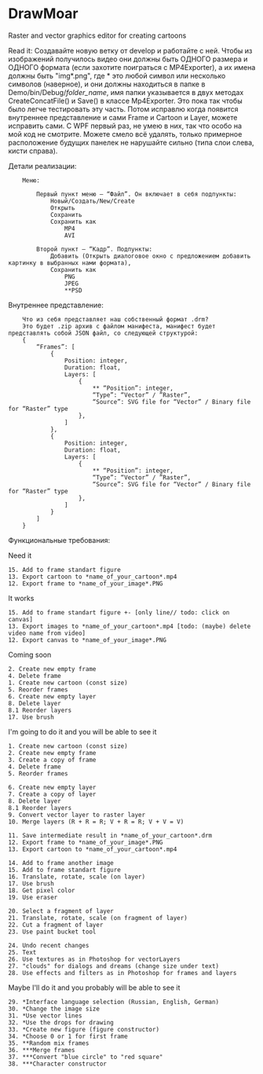# DrawMoar
Raster and vector graphics editor for creating cartoons

Read it:
	Создавайте новую ветку от develop и работайте с ней.
    Чтобы из изображений получилось видео они должны быть ОДНОГО размера и ОДНОГО формата (если захотите поиграться с MP4Exporter),
    а их имена должны быть "img*.png", где * это любой символ или несколько символов (наверное), и они должны находиться в папке 
    в Demo/bin/Debug/*folder_name*, имя папки указывается в двух методах CreateConcatFile() и Save() в классе Mp4Exporter. Это пока
    так чтобы было легче тестировать эту часть. Потом исправлю когда появится внутреннее представление и сами Frame и Cartoon и 
    Layer, можете исправить сами.
    С WPF первый раз, не умею в них, так что особо на мой код не смотрите. Можете смело всё удалять, только примерное расположение
    будущих панелек не нарушайте сильно (типа слои слева, кисти справа).
    
    
Детали реализации:
    
        Меню:
        
            Первый пункт меню – “Файл”. Он включает в себя подпункты:
                Новый/Создать/New/Create
                Открыть
                Сохранить
                Сохранить как
                    MP4
                    AVI
                    
            Второй пункт – “Кадр”. Подпункты:
                Добавить (Открыть диалоговое окно с предложением добавить картинку в выбранных нами формата),
                Сохранить как
                    PNG
                    JPEG
                    **PSD
  
  
Внутреннее представление:
  
        Что из себя представляет наш собственный формат .drm?
        Это будет .zip архив с файлом манифеста, манифест будет представлять собой JSON файл, со следующей структурой:
        {
	        “Frames”: [
		        {
			        Position: integer,
			        Duration: float,
			        Layers: [
				        {
					        ** “Position”: integer,
					        “Type”: “Vector” / ”Raster”,
					        “Source”: SVG file for “Vector” / Binary file for “Raster” type
				        },
			        ]
		        },
		        {
			        Position: integer,
			        Duration: float,
			        Layers: [
				        {
					        ** “Position”: integer,
					        “Type”: “Vector” / ”Raster”,
					        “Source”: SVG file for “Vector” / Binary file for “Raster” type
				        },
			        ]
		        }
	        ]
        }

    
Функциональные требования:

Need it
    
    15. Add to frame standart figure
    13. Export cartoon to *name_of_your_cartoon*.mp4
    12. Export frame to *name_of_your_image*.PNG
    
It works
    
    15. Add to frame standart figure +- [only line// todo: click on canvas]
    13. Export images to *name_of_your_cartoon*.mp4 [todo: (maybe) delete video name from video]
    12. Export canvas to *name_of_your_image*.PNG
   
Coming soon

    2. Create new empty frame
    4. Delete frame
    1. Create new cartoon (const size)
    5. Reorder frames
    6. Create new empty layer
    8. Delete layer
    8.1 Reorder layers
    17. Use brush
    
I'm going to do it and you will be able to see it
  
    1. Create new cartoon (const size)
    2. Create new empty frame
    3. Create a copy of frame
    4. Delete frame
    5. Reorder frames
  
    6. Create new empty layer
    7. Create a copy of layer
    8. Delete layer
    8.1 Reorder layers
    9. Convert vector layer to raster layer
    10. Merge layers (R + R = R; V + R = R; V + V = V)
  
    11. Save intermediate result in *name_of_your_cartoon*.drm
    12. Export frame to *name_of_your_image*.PNG
    13. Export cartoon to *name_of_your_cartoon*.mp4
  
    14. Add to frame another image
    15. Add to frame standart figure
    16. Translate, rotate, scale (on layer)
    17. Use brush
    18. Get pixel color
    19. Use eraser
  
    20. Select a fragment of layer
    21. Translate, rotate, scale (on fragment of layer)
    22. Cut a fragment of layer
    23. Use paint bucket tool
  
    24. Undo recent changes
    25. Text
    26. Use textures as in Photoshop for vectorLayers
    27. "clouds" for dialogs and dreams (change size under text)
    28. Use effects and filters as in Photoshop for frames and layers
  
Maybe I'll do it and you probably will be able to see it

    29. *Interface language selection (Russian, English, German)
    30. *Change the image size
    31. *Use vector lines
    32. *Use the drops for drawing
    33. *Create new figure (figure constructor)
    34. *Choose 0 or 1 for first frame
    35. **Random mix frames
    36. ***Merge frames
    37. ***Convert "blue circle" to "red square"
    38. ***Character constructor

    
  
